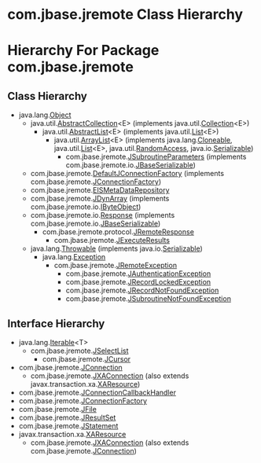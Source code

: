 # com.jbase.jremote Class Hierarchy

<PageHeader />

# Hierarchy For Package com.jbase.jremote

## Class Hierarchy

- java.lang.[Object](http://java.sun.com/j2se/1.5.0/docs/api/java/lang/Object.html?is-external=true "class or interface in java.lang")
    - java.util.[AbstractCollection](http://java.sun.com/j2se/1.5.0/docs/api/java/util/AbstractCollection.html?is-external=true "class or interface in java.util")&lt;E&gt; (implements java.util.[Collection](http://java.sun.com/j2se/1.5.0/docs/api/java/util/Collection.html?is-external=true "class or interface in java.util")&lt;E&gt;)
        - java.util.[AbstractList](http://java.sun.com/j2se/1.5.0/docs/api/java/util/AbstractList.html?is-external=true "class or interface in java.util")&lt;E&gt; (implements java.util.[List](http://java.sun.com/j2se/1.5.0/docs/api/java/util/List.html?is-external=true "class or interface in java.util")&lt;E&gt;)
            - java.util.[ArrayList](http://java.sun.com/j2se/1.5.0/docs/api/java/util/ArrayList.html?is-external=true "class or interface in java.util")&lt;E&gt; (implements java.lang.[Cloneable](http://java.sun.com/j2se/1.5.0/docs/api/java/lang/Cloneable.html?is-external=true "class or interface in java.lang"), java.util.[List](http://java.sun.com/j2se/1.5.0/docs/api/java/util/List.html?is-external=true "class or interface in java.util")&lt;E&gt;, java.util.[RandomAccess](http://java.sun.com/j2se/1.5.0/docs/api/java/util/RandomAccess.html?is-external=true "class or interface in java.util"), java.io.[Serializable](http://java.sun.com/j2se/1.5.0/docs/api/java/io/Serializable.html?is-external=true "class or interface in java.io"))
                - com.jbase.jremote.[JSubroutineParameters](./../jsubroutineparameters-%28jremote-api%29 "class in com.jbase.jremote") (implements com.jbase.jremote.io.[JBaseSerializable](./../io/jbaseserializable-%28jremote-api%29 "interface in com.jbase.jremote.io"))
    - com.jbase.jremote.[DefaultJConnectionFactory](./../defaultjconnectionfactory-%28jremote-api%29 "class in com.jbase.jremote") (implements com.jbase.jremote.[JConnectionFactory](./../jconnectionfactory-%28jremote-api%29 "interface in com.jbase.jremote"))
    - com.jbase.jremote.[EISMetaDataRepository](./../eismetadatarepository-%28jremote-api%29 "class in com.jbase.jremote")
    - com.jbase.jremote.[JDynArray](./../jdynarray-%28jremote-api%29 "class in com.jbase.jremote") (implements com.jbase.jremote.io.[IByteObject](./../io/ibyteobject-%28jremote-api%29 "interface in com.jbase.jremote.io"))
    - com.jbase.jremote.io.[Response](./../io/response-%28jremote-api%29 "class in com.jbase.jremote.io") (implements com.jbase.jremote.io.[JBaseSerializable](./../io/jbaseserializable-%28jremote-api%29 "interface in com.jbase.jremote.io"))
        - com.jbase.jremote.protocol.[JRemoteResponse](./../protocol/jremoteresponse-%28jremote-api%29 "class in com.jbase.jremote.protocol")
            - com.jbase.jremote.[JExecuteResults](./../jexecuteresults-%28jremote-api%29 "class in com.jbase.jremote")
    - java.lang.[Throwable](http://java.sun.com/j2se/1.5.0/docs/api/java/lang/Throwable.html?is-external=true "class or interface in java.lang") (implements java.io.[Serializable](http://java.sun.com/j2se/1.5.0/docs/api/java/io/Serializable.html?is-external=true "class or interface in java.io"))
        - java.lang.[Exception](http://java.sun.com/j2se/1.5.0/docs/api/java/lang/Exception.html?is-external=true "class or interface in java.lang")
            - com.jbase.jremote.[JRemoteException](./../jremoteexception-%28jremote-api%29 "class in com.jbase.jremote")
                - com.jbase.jremote.[JAuthenticationException](./../jauthenticationexception-%28jremote-api%29 "class in com.jbase.jremote")
                - com.jbase.jremote.[JRecordLockedException](./../jrecordlockedexception-%28jremote-api%29 "class in com.jbase.jremote")
                - com.jbase.jremote.[JRecordNotFoundException](./../jrecordnotfoundexception-%28jremote-api%29 "class in com.jbase.jremote")
                - com.jbase.jremote.[JSubroutineNotFoundException](./../jsubroutinenotfoundexception-%28jremote-api%29 "class in com.jbase.jremote")


## Interface Hierarchy

- java.lang.[Iterable](http://java.sun.com/j2se/1.5.0/docs/api/java/lang/Iterable.html?is-external=true "class or interface in java.lang")&lt;T&gt;
    - com.jbase.jremote.[JSelectList](./../jselectlist-%28jremote-api%29 "interface in com.jbase.jremote")
        - com.jbase.jremote.[JCursor](./../jcursor-%28jremote-api%29 "interface in com.jbase.jremote")
- com.jbase.jremote.[JConnection](./../jconnection-%28jremote-api%29 "interface in com.jbase.jremote")
    - com.jbase.jremote.[JXAConnection](./../jxaconnection-%28jremote-api%29 "interface in com.jbase.jremote") (also extends javax.transaction.xa.[XAResource](http://java.sun.com/j2se/1.5.0/docs/api/javax/transaction/xa/XAResource.html?is-external=true "class or interface in javax.transaction.xa"))
- com.jbase.jremote.[JConnectionCallbackHandler](./../jconnectioncallbackhandler-%28jremote-api%29 "interface in com.jbase.jremote")
- com.jbase.jremote.[JConnectionFactory](./../jconnectionfactory-%28jremote-api%29 "interface in com.jbase.jremote")
- com.jbase.jremote.[JFile](./../jfile-%28jremote-api%29 "interface in com.jbase.jremote")
- com.jbase.jremote.[JResultSet](./../jresultset-%28jremote-api%29 "interface in com.jbase.jremote")
- com.jbase.jremote.[JStatement](./../jstatement-%28jremote-api%29 "interface in com.jbase.jremote")
- javax.transaction.xa.[XAResource](http://java.sun.com/j2se/1.5.0/docs/api/javax/transaction/xa/XAResource.html?is-external=true "class or interface in javax.transaction.xa")
    - com.jbase.jremote.[JXAConnection](./../jxaconnection-%28jremote-api%29 "interface in com.jbase.jremote") (also extends com.jbase.jremote.[JConnection](./../jconnection-%28jremote-api%29 "interface in com.jbase.jremote"))


